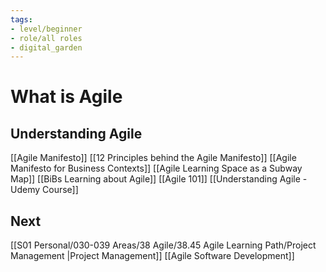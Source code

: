 ```yaml
---
tags: 
- level/beginner
- role/all roles
- digital_garden
---
```

# What is Agile
## Understanding Agile
[[Agile Manifesto]]
[[12 Principles behind the Agile Manifesto]]
[[Agile Manifesto for Business Contexts]]
[[Agile Learning Space as a Subway Map]]
[[BiBs Learning about Agile]]
[[Agile 101]]
[[Understanding Agile - Udemy Course]]

## Next
[[S01 Personal/030-039 Areas/38 Agile/38.45 Agile Learning Path/Project Management |Project Management]]
[[Agile Software Development]]


